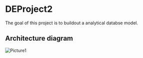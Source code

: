 # DEProject2
The goal of this project is to buildout a analytical databse model. 

## Architecture diagram
![Picture1](Picture1.png)